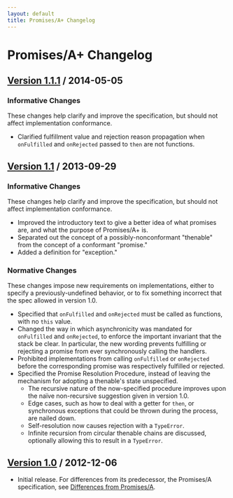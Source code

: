 ```yaml
---
layout: default
title: Promises/A+ Changelog
---
```


# Promises/A+ Changelog

## [Version 1.1.1][] / 2014-05-05

### Informative Changes

These changes help clarify and improve the specification, but should not affect implementation conformance.

- Clarified fulfillment value and rejection reason propagation when `onFulfilled` and `onRejected` passed to `then` are not functions.

## [Version 1.1][] / 2013-09-29

### Informative Changes

These changes help clarify and improve the specification, but should not affect implementation conformance.

- Improved the introductory text to give a better idea of what promises are, and what the purpose of Promises/A+ is.
- Separated out the concept of a possibly-nonconformant "thenable" from the concept of a conformant "promise."
- Added a definition for "exception."

### Normative Changes

These changes impose new requirements on implementations, either to specify a previously-undefined behavior, or to fix something incorrect that the spec allowed in version 1.0.

- Specified that `onFulfilled` and `onRejected` must be called as functions, with no `this` value.
- Changed the way in which asynchronicity was mandated for `onFulfilled` and `onRejected`, to enforce the important invariant that the stack be clear. In particular, the new wording prevents fulfilling or rejecting a promise from ever synchronously calling the handlers.
- Prohibited implementations from calling `onFulfilled` or `onRejected` before the corresponding promise was respectively fulfilled or rejected.
- Specified the Promise Resolution Procedure, instead of leaving the mechanism for adopting a thenable's state unspecified.
  - The recursive nature of the now-specified procedure improves upon the naïve non-recursive suggestion given in version 1.0.
  - Edge cases, such as how to deal with a getter for `then`, or synchronous exceptions that could be thrown during the process, are nailed down.
  - Self-resolution now causes rejection with a `TypeError`.
  - Infinite recursion from circular thenable chains are discussed, optionally allowing this to result in a `TypeError`.

## [Version 1.0][] / 2012-12-06

- Initial release. For differences from its predecessor, the Promises/A specification, see [Differences from Promises/A](differences-from-promises-a.md).


[Version 1.0]: https://github.com/promises-aplus/promises-spec/tree/1.0.0
[Version 1.1]: https://github.com/promises-aplus/promises-spec/tree/1.1.0
[Version 1.1.1]: https://github.com/promises-aplus/promises-spec/tree/1.1.1
